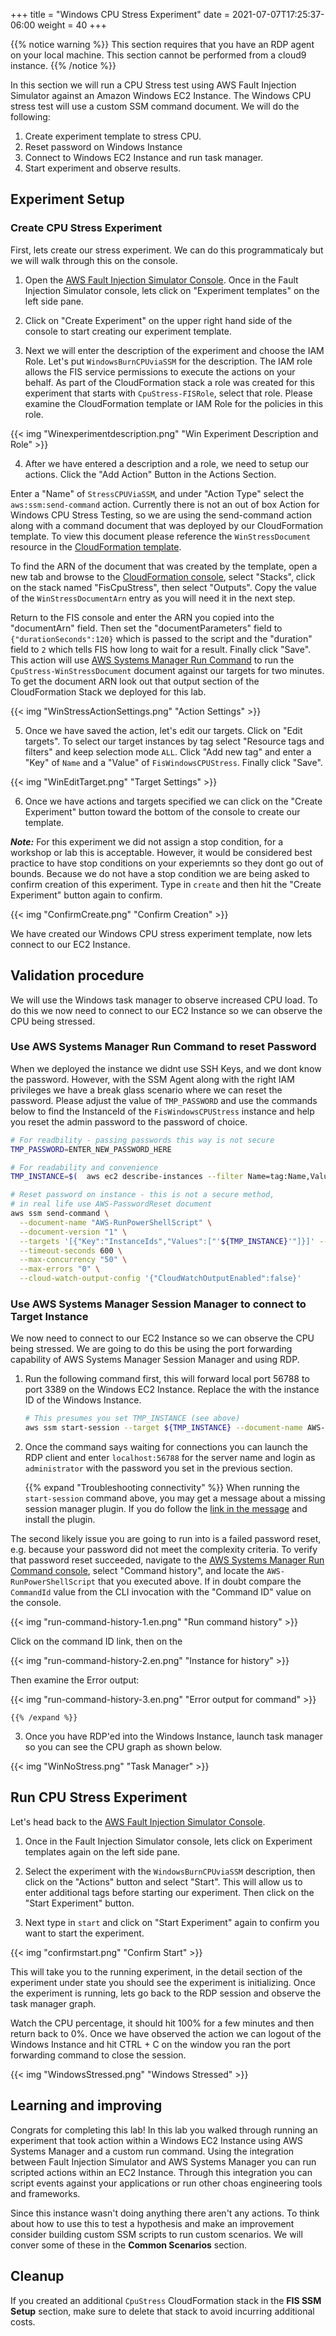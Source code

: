 +++
title = "Windows CPU Stress Experiment"
date =  2021-07-07T17:25:37-06:00
weight = 40
+++

{{% notice warning %}}
This section requires that you have an RDP agent on your local machine. This section cannot be performed from a cloud9 instance. 
{{% /notice %}}

In this section we will run a CPU Stress test using AWS Fault Injection Simulator against an Amazon Windows EC2 Instance. The Windows CPU stress test will use a custom SSM command document. We will do the following: 

1. Create experiment template to stress CPU.
2. Reset password on Windows Instance
2. Connect to Windows EC2 Instance and run task manager.
3. Start experiment and observe results.

## Experiment Setup 

### Create CPU Stress Experiment

First, lets create our stress experiment. We can do this programmaticaly but we will walk through this on the console. 

1. Open the [AWS Fault Injection Simulator Console](https://console.aws.amazon.com/fis/home?#Home). Once in the Fault Injection Simulator console, lets click on "Experiment templates" on the left side pane. 

2. Click on "Create Experiment" on  the upper right hand side of the console to start creating our experiment template. 

3. Next we will enter the description of the experiment and choose the IAM Role. Let's put `WindowsBurnCPUviaSSM` for the description. The IAM role allows the FIS service permissions to execute the actions on your behalf. As part of the CloudFormation stack a role was created for this experiment that starts with `CpuStress-FISRole`, select that role. Please examine the CloudFormation template or IAM Role for the policies in this role. 

{{< img "Winexperimentdescription.png" "Win Experiment Description and Role" >}}

4. After we have entered a description and a role, we need to setup our actions. Click the "Add Action" Button in the Actions Section. 

Enter a "Name" of `StressCPUViaSSM`, and under "Action Type" select the `aws:ssm:send-command` action. Currently there is not an out of box Action for Windows CPU Stress Testing, so we are using the send-command action along with a command document that was deployed by our CloudFormation template. To view this document please reference the `WinStressDocument` resource in the [CloudFormation template](https://github.com/aws-samples/aws-fault-injection-simulator-workshop/blob/main/resources/templates/cpu-stress/CPUStressInstances.yaml). 

To find the ARN of the document that was created by the template, open a new tab and browse to the [CloudFormation console](https://console.aws.amazon.com/cloudformation/home?#/stacks?filteringStatus=active&filteringText=FisCpuStress&viewNested=true&hideStacks=false), select "Stacks", click on the stack named "FisCpuStress", then select "Outputs". Copy the value of the `WinStressDocumentArn` entry as you will need it in the next step.

Return to the FIS console and enter the ARN you copied into the "documentArn" field. Then set the "documentParameters" field to `{"durationSeconds":120}` which is passed to the script and the "duration" field to `2` which tells FIS how long to wait for a result. Finally click "Save". This action will use [AWS Systems Manager Run Command](https://docs.aws.amazon.com/systems-manager/latest/userguide/execute-remote-commands.html) to run the `CpuStress-WinStressDocument` document against our targets for two minutes. To get the document ARN look out that output section of the CloudFormation Stack we deployed for this lab. 

{{< img "WinStressActionSettings.png" "Action Settings" >}}

5. Once we have saved the action, let's edit our targets. Click on "Edit targets". To select our target instances by tag select "Resource tags and filters" and keep selection mode `ALL`. Click "Add new tag" and enter a "Key" of `Name` and a "Value" of `FisWindowsCPUStress`. Finally click "Save". 

{{< img "WinEditTarget.png" "Target Settings" >}}

6. Once we have actions and targets specified we can click on the "Create Experiment" button toward the bottom of the console to create our template. 

**_Note:_** For this experiment we did not assign a stop condition, for a workshop or lab this is acceptable. However, it would be considered best practice to have stop conditions on your experiemnts so they dont go out of bounds. Because we do not have a stop condition we are being asked to confirm creation of this experiment. Type in `create` and then hit the "Create Experiment" button again to confirm. 

{{< img "ConfirmCreate.png" "Confirm Creation" >}}

We have created our Windows CPU stress experiment template, now lets connect to our EC2 Instance.

## Validation procedure

We will use the Windows task manager to observe increased CPU load. To do this we now need to connect to our EC2 Instance so we can observe the CPU being stressed. 

### Use AWS Systems Manager Run Command to reset Password

When we deployed the instance we didnt use SSH Keys, and we dont know the password. However, with the SSM Agent along with the right IAM privileges we have a break glass scenario where we can reset the password. Please adjust the value of `TMP_PASSWORD` and use the commands below to find the InstanceId of the `FisWindowsCPUStress` instance and help you reset the admin password to the password of choice. 

```bash
# For readbility - passing passwords this way is not secure
TMP_PASSWORD=ENTER_NEW_PASSWORD_HERE
```

```bash
# For readability and convenience
TMP_INSTANCE=$(  aws ec2 describe-instances --filter Name=tag:Name,Values=FisWindowsCPUStress --query 'Reservations[*].Instances[0].InstanceId' --output text )

# Reset password on instance - this is not a secure method, 
# in real life use AWS-PasswordReset document
aws ssm send-command \
  --document-name "AWS-RunPowerShellScript" \
  --document-version "1" \
  --targets '[{"Key":"InstanceIds","Values":["'${TMP_INSTANCE}'"]}]' --parameters '{"workingDirectory":[""],"executionTimeout":["3600"],"commands":["net user administrator '${TMP_PASSWORD}'"]}' \
  --timeout-seconds 600 \
  --max-concurrency "50" \
  --max-errors "0" \
  --cloud-watch-output-config '{"CloudWatchOutputEnabled":false}'
```

### Use AWS Systems Manager Session Manager to connect to Target Instance

We now need to connect to our EC2 Instance so we can observe the CPU being stressed. We are going to do this be using the port forwarding capability of AWS Systems Manager Session Manager and using RDP.

1. Run the following command first, this will forward local port 56788 to port 3389 on the Windows EC2 Instance. Replace the **<instanceid>** with the instance ID of the Windows Instance.

    ```bash
    # This presumes you set TMP_INSTANCE (see above)
    aws ssm start-session --target ${TMP_INSTANCE} --document-name AWS-StartPortForwardingSession --parameters '{"portNumber":["3389"],"localPortNumber":["56788"]}'
    ```

2. Once the command says waiting for connections you can launch the RDP client and enter `localhost:56788` for the server name and login as `administrator` with the password you set in the previous section. 

    {{% expand "Troubleshooting connectivity" %}}
When running the `start-session` command above, you may get a message about a missing session manager plugin. If you do follow the [link in the message](https://docs.aws.amazon.com/systems-manager/latest/userguide/session-manager-working-with-install-plugin.html) and install the plugin.

The second likely issue you are going to run into is a failed password reset, e.g. because your password did not meet the complexity criteria. To verify that password reset succeeded, navigate to the [AWS Systems Manager Run Command console](https://console.aws.amazon.com/systems-manager/run-command/executing-commands), select "Command history", and locate the `AWS-RunPowerShellScript` that you executed above. If in doubt compare the `CommandId` value from the CLI invocation with the "Command ID" value on the console.

{{< img "run-command-history-1.en.png" "Run command history" >}}

Click on the command ID link, then on the 

{{< img "run-command-history-2.en.png" "Instance for history" >}}

Then examine the Error output:

{{< img "run-command-history-3.en.png" "Error output for command" >}}


    {{% /expand %}}



3. Once you have RDP'ed into the Windows Instance, launch task manager so you can see the CPU graph as shown below. 

{{< img "WinNoStress.png" "Task Manager" >}}


## Run CPU Stress Experiment

Let's head back to the [AWS Fault Injection Simulator Console](https://console.aws.amazon.com/fis/home?#Home).

1. Once in the Fault Injection Simulator console, lets click on Experiment templates again on the left side pane. 

2. Select the experiment with the `WindowsBurnCPUviaSSM` description, then click on the "Actions" button and select "Start". This will allow us to enter additional tags before starting our experiment. Then click on the "Start Experiment" button. 

3. Next type in `start` and click on "Start Experiment" again to confirm you want to start the experiment. 

{{< img "confirmstart.png" "Confirm Start" >}}

This will take you to the running experiment, in the detail section of the experiment under state you should see the experiment is initializing. Once the experiment is running, lets go back to the RDP session and observe the task manager graph. 

Watch the CPU percentage, it should hit 100% for a few minutes and then return back to 0%. Once we have observed the action we can logout of the Windows Instance and hit CTRL + C on the window you ran the port forwarding command to close the session. 
 
{{< img "WindowsStressed.png" "Windows Stressed" >}}

## Learning and improving

Congrats for completing this lab! In this lab you walked through running an experiment that took action within a Windows EC2 Instance using AWS Systems Manager and a custom run command.  Using the integration between Fault Injection Simulator and AWS Systems Manager you can run scripted actions within an EC2 Instance. Through this integration you can script events against your applications or run other choas engineering tools and frameworks. 

Since this instance wasn't doing anything there aren't any actions. To think about how to use this to test a hypothesis and make an improvement consider building custom SSM scripts to run custom scenarios. We will conver some of these in the **Common Scenarios** section.

## Cleanup

If you created an additional `CpuStress` CloudFormation stack in the **FIS SSM Setup** section, make sure to delete that stack to avoid incurring additional costs.

